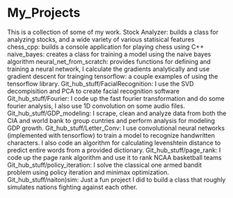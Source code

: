 # My_Projects
This is a collection of some of my work.
  Stock Analyzer: builds a class for analyzing stocks, and a wide variety of various statisical features
  chess_cpp: builds a console application for playing chess using C++
  naive_bayes: creates a class for training a model using the naive bayes algorithm
  neural_net_from_scratch: provides functions for defining and training a neural network, I calculate the gradients analytically and use
                gradient descent for trainging
  tensorflow: a couple examples of using the tensorflow library.
  Git_hub_stuff/FacialRecognition: I use the SVD decompisition and PCA to create facial recognition software
  Git_hub_stuff/Fourier: I code up the fast fourier transformation and do some fourier analysis, I also use 1D convolution on some audio
                files.
  Git_hub_stuff/GDP_modeling: I scrape, clean and analyze data from both the CIA and world bank to group cuntries and perform analysis for 
                modeling GDP growth.
  Git_hub_stuff/Letter_Conv: I use convolutional neural networks (implemented with tensorflow) to train a model to recognize handwritten
                characters.  I also code an algorithm for calculating levenshtein distance to predict entire words from a provided
                dictionary.
  Git_hub_stuff/page_rank: I code up the page rank algorithm and use it to rank NCAA basketball teams
  Git_hub_stuff/policy_iteration: I solve the classical one armed bandit problem using policy iteration and minimax optimization.
  Git_hub_stuff/naiton)sim: Just a fun project I did to build a class that roughly simulates nations fighting against each other.

